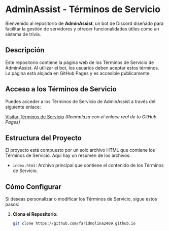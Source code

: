 # AdminAssist - Términos de Servicio

Bienvenido al repositorio de **AdminAssist**, un bot de Discord diseñado para facilitar la gestión de servidores y ofrecer funcionalidades útiles como un sistema de trivia.

## Descripción

Este repositorio contiene la página web de los Términos de Servicio de AdminAssist. Al utilizar el bot, los usuarios deben aceptar estos términos. La página está alojada en GitHub Pages y es accesible públicamente.

## Acceso a los Términos de Servicio

Puedes acceder a los Términos de Servicio de AdminAssist a través del siguiente enlace:

[Visitar Términos de Servicio](faridmolina2409.github.io) *(Reemplaza con el enlace real de tu GitHub Pages)*

## Estructura del Proyecto

El proyecto está compuesto por un solo archivo HTML que contiene los Términos de Servicio. Aquí hay un resumen de los archivos:

- `index.html`: Archivo principal que contiene el contenido de los Términos de Servicio.

## Cómo Configurar

Si deseas personalizar o modificar los Términos de Servicio, sigue estos pasos:

1. **Clona el Repositorio:**
   ```bash
   git clone https://github.com/faridmolina2409.github.io
